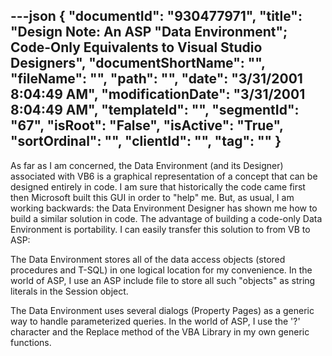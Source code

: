 ---json
{
  "documentId": "930477971",
  "title": "Design Note: An ASP &quot;Data Environment&quot;; Code-Only Equivalents to Visual Studio Designers",
  "documentShortName": "",
  "fileName": "",
  "path": "",
  "date": "3/31/2001 8:04:49 AM",
  "modificationDate": "3/31/2001 8:04:49 AM",
  "templateId": "",
  "segmentId": "67",
  "isRoot": "False",
  "isActive": "True",
  "sortOrdinal": "",
  "clientId": "",
  "tag": ""
}
---

As far as I am concerned, the Data Environment (and its Designer) associated with VB6 is a graphical representation of a concept that can be designed entirely in code. I am sure that historically the code came first then Microsoft built this GUI in order to &quot;help&quot; me. But, as usual, I am working backwards: the Data Environment Designer has shown me how to build a similar solution in code. The advantage of building a code-only Data Environment is portability. I can easily transfer this solution to from VB to ASP:

The Data Environment stores all of the data access objects (stored procedures and T-SQL) in one logical location for my convenience. In the world of ASP, I use an ASP include file to store all such &quot;objects&quot; as string literals in the Session object.

The Data Environment uses several dialogs (Property Pages) as a generic way to handle parameterized queries. In the world of ASP, I use the '?' character and the Replace method of the VBA Library in my own generic functions.
